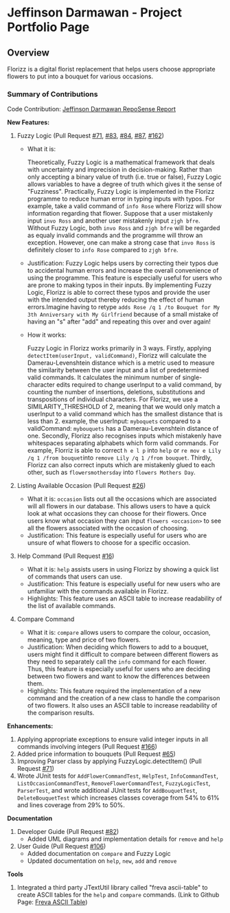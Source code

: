 # Jeffinson Darmawan - Project Portfolio Page

## Overview
Florizz is a digital florist replacement that helps users choose appropriate
flowers to put into a bouquet for various occasions. 

### Summary of Contributions 
Code Contribution: [Jeffinson Darmawan RepoSense Report](https://nus-cs2113-ay2324s2.github.io/tp-dashboard/?search=jeffinsondarmawan&breakdown=true)

**New Features:**

1. Fuzzy Logic (Pull Request [#71](https://github.com/AY2324S2-CS2113-T11-3/tp/pull/71), 
[#83](https://github.com/AY2324S2-CS2113-T11-3/tp/pull/83),
[#84](https://github.com/AY2324S2-CS2113-T11-3/tp/pull/84),
[#87](https://github.com/AY2324S2-CS2113-T11-3/tp/pull/87),
[#162](https://github.com/AY2324S2-CS2113-T11-3/tp/pull/162))

    - What it is: 
   
      Theoretically, Fuzzy Logic is a mathematical framework that deals with uncertainty and imprecision in 
      decision-making. Rather than only accepting a binary value of truth (i.e. true or false), Fuzzy Logic allows variables
      to have a degree of truth which gives it the sense of "Fuzziness". Practically, Fuzzy Logic is implemented in 
      the Florizz programme to reduce human error in typing inputs with typos. For example, take a valid command of 
      `info Rose` where Florizz will show information regarding that flower. Suppose that a user mistakenly input
      `invo Ross` and another user mistakenly input `zjgh bfre`. Without Fuzzy Logic, both `invo Ross` and `zjgh bfre` 
      will be regarded as equaly invalid commands and the programme will throw an exception. However, one can make a 
      strong case that `invo Ross` is definitely closer to `info Rose` compared to `zjgh bfre`.
    - Justification:
      Fuzzy Logic helps
      users by correcting their typos due to accidental human errors and increase the overall convenience of using the
      programme. This feature is especially useful for users who are prone to making typos in their inputs. By implementing
       Fuzzy Logic, Florizz is able to correct these typos and provide the user with the intended output thereby reducing 
       the effect of human errors.Imagine having to retype `adds Rose /q 1 /to Bouquet for My 3th Anniversary with My Girlfriend`
       because of a small mistake of having an "s" after "add" and repeating this over and over again!
    - How it works: 

      Fuzzy Logic in Florizz works primarily in 3 ways. Firstly, applying 
      `detectItem(userInput, validCommand)`, Florizz will calculate the Damerau-Levenshtein distance which is a metric 
      used to measure the similarity between the user input and a list of predetermined valid commands. 
      It calculates the minimum number of single-character edits required to change userInput to a valid command,
      by counting the number of insertions, deletions, substitutions and transpositions of individual characters. For
      Florizz, we use a SIMILARITY_THRESHOLD of 2, meaning that we would only match a userInput to a valid command which
      has the smallest distance that is less than 2. example, the userInput: `myboquets` compared to a validCommand: 
      `mybouquets` has a Damerau-Levenshtein distance of one. Secondly, Florizz also recognises inputs which mistakenly 
      have whitespaces separating alphabets which form valid commands. For example, Florriz is able to correct `h e l p`
      into `help` or `re mov e Lily /q 1 /from bouquet`into `remove Lily /q 1 /from bouquet`. Thirdly, Florizz can 
      also correct inputs which are mistakenly glued to each other, such as `flowersmothersday` into `flowers Mothers Day`.

2. Listing Available Occasion (Pull Request [#26](https://github.com/AY2324S2-CS2113-T11-3/tp/pull/26))
   - What it is:
      `occasion` lists out all the occasions which are associated will all flowers in our database. This
      allows users to have a quick look at what occasions they can choose for their flowers. Once users know what occasion 
      they can input `flowers <occasion>` to see all the flowers associated with the occasion of choosing.
   - Justification:
       This feature is especially useful for users who are unsure of what flowers to choose for a specific occasion.
3. Help Command (Pull Request [#16](https://github.com/AY2324S2-CS2113-T11-3/tp/pull/16))
   - What it is:
     `help` assists users in using Florizz by showing a quick list of commands that users can use.
   - Justification:
     This feature is especially useful for new users who are unfamiliar with the commands available in Florizz.
   - Highlights: 
      This feature uses an ASCII table to increase readability of the list of available commands.
4. Compare Command
   - What it is:
      `compare` allows users to compare the colour, occasion, meaning, type and price of two flowers.
   - Justification:
      When deciding which flowers to add to a bouquet, users might find it difficult to compare between different flowers
     as they need to separately call the `info` command for each flower.
       Thus, this feature is especially useful for users who are deciding between two flowers and want to know the 
     differences between them.
   - Highlights:
      This feature required the implementation of a new command and the creation of a new class to handle the comparison of two flowers.
      It also uses an ASCII table to increase readability of the comparison results.

**Enhancements:**
1. Applying appropriate exceptions to ensure valid integer inputs in all commands involving integers 
(Pull Request [#166](https://github.com/AY2324S2-CS2113-T11-3/tp/pull/166)) 
2. Added price information to bouquets (Pull Request [#65](https://github.com/AY2324S2-CS2113-T11-3/tp/pull/65))
3. Improving Parser class by applying FuzzyLogic.detectItem() 
(Pull Request [#71](https://github.com/AY2324S2-CS2113-T11-3/tp/pull/71))
4. Wrote JUnit tests for `AddFlowerCommandTest`, `HelpTest`, `InfoCommandTest`, `ListOccasionCommandTest`, 
   `RemoveFlowerCommandTest`, `FuzzyLogicTest`, `ParserTest`, and wrote additional JUnit tests for `AddBouquetTest`,
   `DeleteBouquetTest` which increases classes coverage from 54% to 61% and lines coverage from 29% to 50%.

**Documentation**
1. Developer Guide
(Pull Request [#82](https://github.com/AY2324S2-CS2113-T11-3/tp/pull/82))
   - Added UML diagrams and implementation details for `remove` and `help`
2. User Guide 
(Pull Request [#106](https://github.com/AY2324S2-CS2113-T11-3/tp/pull/106))
   - Added documentation on `compare` and Fuzzy Logic 
   - Updated documentation on `help`, `new`, `add` and `remove`

**Tools**
1. Integrated a third party JTextUtil library called "freva ascii-table" to create ASCII tables for the `help` 
and `compare` commands. (Link to Github Page: [Freva ASCII Table](https://github.com/freva/ascii-table))